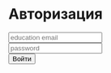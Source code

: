 <body>
    
<link rel="stylesheet" href="форма.css">
<form action="#" method="post" target="_blank">
    <h1>Авторизация</h1>
          <input type="email" name="mail" placeholder="education email" id="email" required>
          <br>
          <input type="password" name="phone" placeholder="password" id="number" minlength="8" required>
    <div>
      <button type="submit">Войти</button>
      <p></p>
    </div>
  </form>
</body>


